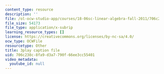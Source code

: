 ```yaml
---
content_type: resource
description: ''
file: /ol-ocw-studio-app/courses/18-06sc-linear-algebra-fall-2011/706c238c8fa9d3a7790f66ee3cc55401_l88D4r74gtM.srt
file_size: 54173
file_type: application/x-subrip
learning_resource_types: []
license: https://creativecommons.org/licenses/by-nc-sa/4.0/
ocw_type: OCWFile
resourcetype: Other
title: 3play caption file
uid: 706c238c-8fa9-d3a7-790f-66ee3cc55401
video_metadata:
  youtube_id: null
---
```

